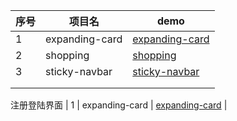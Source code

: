 | 序号 | 项目名         | demo                                                                                                               |
| ---- | -------------- | ------------------------------------------------------------------------------------------------------------------ |
| 1    | expanding-card | [expanding-card](https://jessiceee.github.io/front-end/HTML+CSS+JavaScript/JavaScript/1-expanding-card/index.html) |
| 2    | shopping       | [shopping](https://jessiceee.github.io/front-end/HTML+CSS+JavaScript/JavaScript/2-shopping/index.html)             |
| 3    | sticky-navbar  | [sticky-navbar](https://jessiceee.github.io/front-end/HTML+CSS+JavaScript/JavaScript/3-sticky-navbar/index.html)   |
|      |                |                                                                                                                    |
|      |                |                                                                                                                    |

注册登陆界面
| 1 | expanding-card | [expanding-card](https://jessiceee.github.io/front-end/HTML+CSS+JavaScript/JavaScript/4-注册登录界面/1/index.html) |
